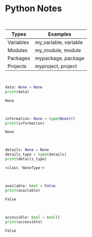 # Python Notes

<br>

Types | Examples
--- | ---
Variables | my_variable, variable
Modules | my_module, module
Packages | mypackage, package
Projects | myproject, project

<br>

~~~python
data: None = None
print(data)

~~~

~~~text
None
~~~

<br>

~~~python
information: None = type(None)()
print(information)

~~~

~~~text
None
~~~

<br>

~~~python
details: None = None
details_type = type(details)
print(details_type)

~~~

~~~text
<class 'NoneType'>
~~~

<br>

~~~python
available: bool = False
print(available)

~~~

~~~text
False
~~~

<br>

~~~python
accessible: bool = bool()
print(accessible)

~~~

~~~text
False
~~~
